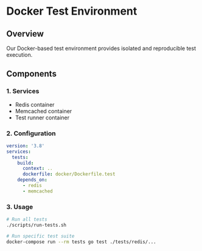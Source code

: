 # Docker Test Environment

## Overview
Our Docker-based test environment provides isolated and reproducible test execution.

## Components

### 1. Services
- Redis container
- Memcached container
- Test runner container

### 2. Configuration
```yaml
version: '3.8'
services:
  tests:
    build:
      context: ..
      dockerfile: docker/Dockerfile.test
    depends_on:
      - redis
      - memcached
```

### 3. Usage
```bash
# Run all tests
./scripts/run-tests.sh

# Run specific test suite
docker-compose run --rm tests go test ./tests/redis/...
``` 